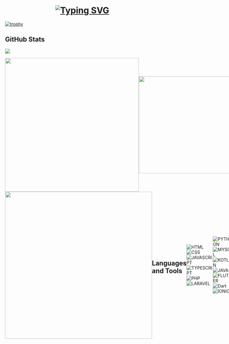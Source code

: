  <h1 align="center">    
<a href="https://git.io/typing-svg"><img src="https://readme-typing-svg.herokuapp.com?font=Fira+Code&size=30&duration=2400&pause=1000&color=4C5FF7&center=true&width=435&lines=Hello+There!;+Im+Mouad+DRISSI+;A+Software+developer;Nice+to+meet+you!" alt="Typing SVG" /></a></h1>                         
<!--                                                         
[![trophy](https://github-profile-trophy.vercel.app/?username=Mouad677&theme=onedark)](https://github.com/ryo-ma/github-profile-tr ophy) 
-->                            
                                              
[![trophy](https://github-profile-trophy.vercel.app/?username=Mouad677&rank=B,C,A,AA&theme=onedark)](https://github.com/ryo-ma/github-profile-trophy)
   
## GitHub Stats                     
                                         
![](https://komarev.com/ghpvc/?username=Mouad677&color=brightgreen&style=for-the-badge)
<div style="display: flex; justify-content: space-between; align-items: center;">  
         <img src="https://streak-stats.demolab.com?user=Mouad677&theme=hacker" width="437"/> 
    	  <img width='317' src="https://github-readme-stats.vercel.app/api/top-langs/? username=Mouad677&layout=compact&hide_border=true&title_color=00b3ff&text_color=00b4ff&bg_color=0d1117"/>                                                   
</div>                
                                    
<div style="display: flex; justify-content: space-between; align-items: center;"> 
        <img src="https://github-readme-stats.vercel.app/api?username=Mouad677&theme=vue&show_icons=true" width="480" >     
<!--         <img src="https://github-contributor-stats.vercel.app/api?username=Maham-j&limit=5&theme=dark&combine_all_yearly_contributions=true" width="350" height="199" />
</div> -->
                                          
                            
<!-- 
**Mouad677/Mouad677** is a ✨ _special_ ✨ repository because its `README.md` (this file) appears on your GitHub profile.
          
Here are some ideas to get you started:  
                  
- 🔭 I’m currently working on ...
- 🌱 I’m currently learning ...
- 👯 I’m looking to collaborate on ...   
- 🤔 I’m looking for help with ...
- 💬 Ask me about ...
- 📫 How to reach me: ...
- 😄 Pronouns: ...
- ⚡ Fun fact: ...
-->
                      
## Languages and Tools
![HTML](https://img.shields.io/badge/HTML5-E34F26?style=for-the-badge&logo=html5&logoColor=white)
![CSS](https://img.shields.io/badge/CSS3-1572B6?style=for-the-badge&logo=css3&logoColor=white)
![JAVASCRIPT](https://img.shields.io/badge/javascript-FFFF00?style=for-the-badge&logo=javascript&logoColor=black)
![TYPESCRIPT](https://img.shields.io/badge/typescript-0c70c8?style=for-the-badge&logo=typescript&logoColor=white)
![PHP](https://img.shields.io/badge/PHP-1c1b19?style=for-the-badge&logo=php&logoColor=white)
![LARAVEL](https://img.shields.io/badge/LARAVEL-e62802?style=for-the-badge&logo=laravel&logoColor=white)
                            
                  
![PYTHON](https://img.shields.io/badge/python-04a704?style=for-the-badge&logo=python&logoColor=white)
![MYSQL](https://img.shields.io/badge/mysql-1572B6?style=for-the-badge&logo=mysql&logoColor=white)
![KOTLIN](https://img.shields.io/badge/kotlin-000000?style=for-the-badge&logo=kotlin&logoColor=white)
![JAVA](https://img.shields.io/badge/JAVA-215dc7?style=for-the-badge&logo=java&logoColor=white)
![FLUTTER](https://img.shields.io/badge/flutter-0cc85f?style=for-the-badge&logo=flutter&logoColor=white)
![Dart](https://img.shields.io/badge/dart-f5df26?style=for-the-badge&logo=dart&logoColor=black)
![IONIC](https://img.shields.io/badge/IONIC-4a42fa?style=for-the-badge&logo=ionic&logoColor=white)
                         
![SWIFT](https://img.shields.io/badge/SWIFT-cac5b9?style=for-the-badge&logo=swift&logoColor=black)
![SQLITE](https://img.shields.io/badge/SQLITE-08b627?style=for-the-badge&logo=sqlite&logoColor=white)
![NUMPY](https://img.shields.io/badge/NUMPY-faef42?style=for-the-badge&logo=numpy&logoColor=black)
![PANDAS](https://img.shields.io/badge/PANDAS-a9fa42?style=for-the-badge&logo=pandas&logoColor=black)
![scikitlearn](https://img.shields.io/badge/scikitlearn-f35d1b?style=for-the-badge&logo=scikitlearn&logoColor=white)
![R](https://img.shields.io/badge/r-blue?style=for-the-badge&logo=r&logoColor=white)
![Jupyter](https://img.shields.io/badge/jupyter-F37626?style=for-the-badge&logo=pandas&logoColor=white)
   
![Google Colab](https://img.shields.io/badge/googlecolab-F9AB00?style=for-the-badge&logo=googlecolab&logoColor=white)
     
  
![vscode](https://skillicons.dev/icons?i=vscode) 
![Android Studio](https://skillicons.dev/icons?i=androidstudio) 
![gradle	](https://skillicons.dev/icons?i=gradle)
![java](https://skillicons.dev/icons?i=java) 
![Anaconda](https://skillicons.dev/icons?i=anaconda) 
![Git](https://skillicons.dev/icons?i=git)
![Github](https://skillicons.dev/icons?i=github) 
![maven	](https://skillicons.dev/icons?i=maven)

  
## Gmail
<a href="mailto:mailto:mouaddrissi73@gmail.com?"><img src="https://img.shields.io/badge/Gmail-D14836?style=for-the-badge&logo=gmail&logoColor=white"/></a>


  
## Top countries visitors

<img src="https://s01.flagcounter.com/countxl/BpZ/bg_f59726/txt_000000/border_e34416/columns_6/maxflags_24/viewers_0/labels_1/pageviews_1/flags_0/percent_0/" alt="Flag Counter" border="2" border-raduis = "18">

<div align="center" >

<hr></hr>

  <br/>

![Mouad677's github activity graph](https://github-readme-activity-graph.vercel.app/graph?username=Mouad677&bg_color=000000f&color=9e4c98&line=9e4c98&point=403d3d&area=true&hide_border=true)

</div>


![](https://hit.yhype.me/github/profile?user_id=122404213)
